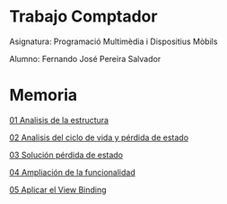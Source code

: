 # Trabajo Comptador
Asignatura: Programació Multimèdia i Dispositius Mòbils

Alumno: Fernando José Pereira Salvador

# Memoria
[01 Analisis de la estructura](https://github.com/FernandoJosePereiraSalvador/Comptador/blob/main/memoria/01_Analisis_Estructura.md)

[02 Analisis del ciclo de vida y pérdida de estado](https://github.com/FernandoJosePereiraSalvador/Comptador/blob/main/memoria/02_Analisis_Ciclo_Vida_Y_Perdida_Estado.md)

[03 Solución pérdida de estado](https://github.com/FernandoJosePereiraSalvador/Comptador/blob/main/memoria/03_Solucion_Perdida_Estado.md)

[04 Ampliación de la funcionalidad](https://github.com/FernandoJosePereiraSalvador/Comptador/blob/main/memoria/04_Ampliacion_Funcionalidad.md)

[05 Aplicar el View Binding](https://github.com/FernandoJosePereiraSalvador/Comptador/blob/main/memoria/05_Aplicar_El_View_Binding.md)
